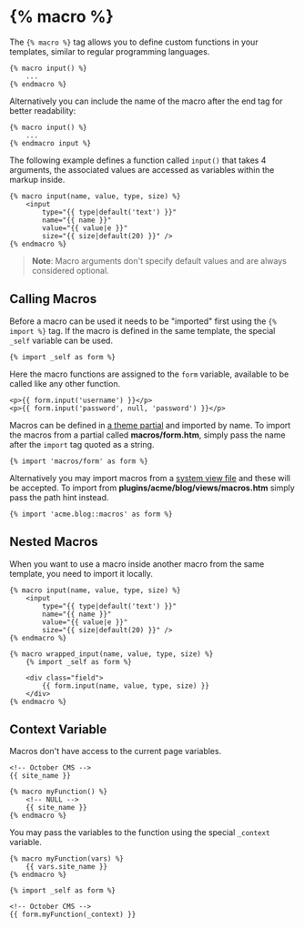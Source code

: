 # {% macro %}

The `{% macro %}` tag allows you to define custom functions in your templates, similar to regular programming languages.

```twig
{% macro input() %}
    ...
{% endmacro %}
```

Alternatively you can include the name of the macro after the end tag for better readability:

```twig
{% macro input() %}
    ...
{% endmacro input %}
```

The following example defines a function called `input()` that takes 4 arguments, the associated values are accessed as variables within the markup inside.

```twig
{% macro input(name, value, type, size) %}
    <input
        type="{{ type|default('text') }}"
        name="{{ name }}"
        value="{{ value|e }}"
        size="{{ size|default(20) }}" />
{% endmacro %}
```

> **Note**: Macro arguments don't specify default values and are always considered optional.

## Calling Macros

Before a macro can be used it needs to be "imported" first using the `{% import %}` tag. If the macro is defined in the same template, the special `_self` variable can be used.

```twig
{% import _self as form %}
```

Here the macro functions are assigned to the `form` variable, available to be called like any other function.

```twig
<p>{{ form.input('username') }}</p>
<p>{{ form.input('password', null, 'password') }}</p>
```

Macros can be defined in [a theme partial](../cms/partials) and imported by name. To import the macros from a partial called **macros/form.htm**, simply pass the name after the `import` tag quoted as a string.

```twig
{% import 'macros/form' as form %}
```

Alternatively you may import macros from a [system view file](../services/response-view#views) and these will be accepted. To import from **plugins/acme/blog/views/macros.htm** simply pass the path hint instead.

```twig
{% import 'acme.blog::macros' as form %}
```

## Nested Macros

When you want to use a macro inside another macro from the same template, you need to import it locally.

```twig
{% macro input(name, value, type, size) %}
    <input
        type="{{ type|default('text') }}"
        name="{{ name }}"
        value="{{ value|e }}"
        size="{{ size|default(20) }}" />
{% endmacro %}

{% macro wrapped_input(name, value, type, size) %}
    {% import _self as form %}

    <div class="field">
        {{ form.input(name, value, type, size) }}
    </div>
{% endmacro %}
```

## Context Variable

Macros don't have access to the current page variables.

```twig
<!-- October CMS -->
{{ site_name }}

{% macro myFunction() %}
    <!-- NULL -->
    {{ site_name }}
{% endmacro %}
```

You may pass the variables to the function using the special `_context` variable.

```twig
{% macro myFunction(vars) %}
    {{ vars.site_name }}
{% endmacro %}

{% import _self as form %}

<!-- October CMS -->
{{ form.myFunction(_context) }}
```

